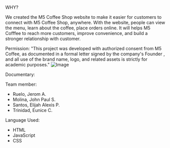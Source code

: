 WHY?

We created the M5 Coffee Shop website to make it easier for customers to connect with M5 Coffee Shop, anywhere. 
With the website, people can view the menu, learn about the coffee, place orders online. 
It will helps M5 Cofffee to reach more customers, improve convenience, and build a stronger relationship with customer.

Permission: "This project was developed with authorized consent from M5 Coffee, as documented in a formal letter signed by the company's Founder
, and all use of the brand name, logo, and related assets is strictly for academic purposes."
![Image](https://github.com/user-attachments/assets/4b3b7d5b-12e4-4279-b13c-dbb94a4fcef7)

Documentary:  
[](https://drive.google.com/file/d/1ePds378YbSb4NquLMhwN83lYWpW5I7pW/view?usp=drive_link)


Team member:
+ Ruelo, Jerom A.
+ Molina, John Paul S.
+ Santos, Elijah Alexis P.
+ Trinidad, Eunice C.

Language Used:
+ HTML
+ JavaScript
+  CSS



